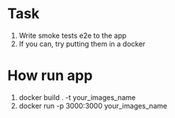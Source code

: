 # Task
1. Write smoke tests e2e to the app
2. If you can, try putting them in a docker

# How run app

1. docker build . -t your_images_name
2. docker run -p 3000:3000 your_images_name

